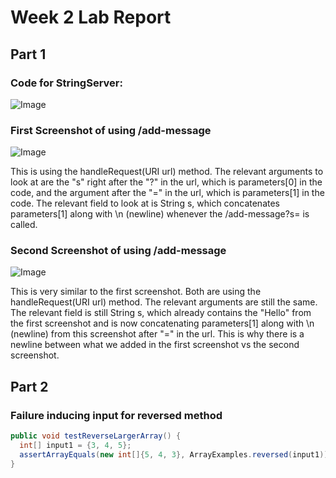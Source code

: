 # Week 2 Lab Report

## Part 1

### Code for StringServer:
![Image](https://media.discordapp.net/attachments/776893122592112663/1069801032303001660/image.png)

### First Screenshot of using /add-message
![Image](https://media.discordapp.net/attachments/776893122592112663/1069802208796880977/image.png)

This is using the handleRequest(URI url) method. The relevant arguments to look at are the "s" right after the "?" in the url, which is parameters[0] in the code, and the argument after the "=" in the url, which is parameters[1] in the code. The relevant field to look at is String s, which concatenates parameters[1] along with \n (newline) whenever the /add-message?s=<string> is called.

### Second Screenshot of using /add-message
![Image](https://media.discordapp.net/attachments/776893122592112663/1069802310433259591/image.png)

This is very similar to the first screenshot. Both are using the handleRequest(URI url) method. The relevant arguments are still the same. The relevant field is still String s, which already contains the "Hello" from the first screenshot and is now concatenating parameters[1] along with \n (newline) from this screenshot after "=" in the url. This is why there is a newline between what we added in the first screenshot vs the second screenshot.


## Part 2

### Failure inducing input for reversed method
``` java
public void testReverseLargerArray() {
  int[] input1 = {3, 4, 5};
  assertArrayEquals(new int[]{5, 4, 3}, ArrayExamples.reversed(input1));
}
```
